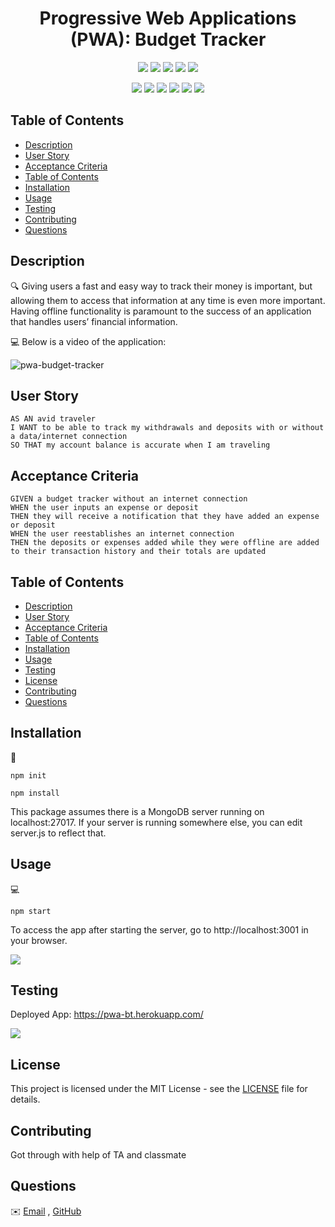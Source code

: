 <h1 align="center"> Progressive Web Applications (PWA): Budget Tracker</h1>
  
<p align="center">
    <img src="https://img.shields.io/github/repo-size/vpham26/NoSQL.Social-Network-API" />
    <img src="https://img.shields.io/github/languages/top/vpham26/NoSQL.Social-Network-API"  />
    <img src="https://img.shields.io/github/issues/vpham26/NoSQL.Social-Network-API" />
    <img src="https://img.shields.io/github/last-commit/vpham26/NoSQL.Social-Network-API" >
    <a href="https://github.com/jpd61"><img src="https://img.shields.io/github/followers/vpham26?style=social" target="_blank" /></a>
</p>
  
<p align="center">
    <img src="https://img.shields.io/badge/javascript-yellow" />
    <img src="https://img.shields.io/badge/express-orange" />
    <img src="https://img.shields.io/badge/MongoDB-blue"  />
    <img src="https://img.shields.io/badge/mongoose-red"  />
    <img src="https://img.shields.io/badge/moment-blue"  />
    <img src="https://img.shields.io/badge/nodemon-green" />
</p>

## Table of Contents
- [Description](#description)
- [User Story](#user-story)
- [Acceptance Criteria](#acceptance-criteria)
- [Table of Contents](#table-of-contents)
- [Installation](#installation)
- [Usage](#usage)
- [Testing](#testing)
- [Contributing](#contributing)
- [Questions](#questions)

## Description

🔍 Giving users a fast and easy way to track their money is important, but allowing them to access that information at any time is even more important. Having offline functionality is paramount to the success of an application that handles users’ financial information.
  
💻 Below is a video of the application:
  
![pwa-budget-tracker](./assets/)

## User Story

```
AS AN avid traveler
I WANT to be able to track my withdrawals and deposits with or without a data/internet connection
SO THAT my account balance is accurate when I am traveling 
```

## Acceptance Criteria

```
GIVEN a budget tracker without an internet connection
WHEN the user inputs an expense or deposit
THEN they will receive a notification that they have added an expense or deposit
WHEN the user reestablishes an internet connection
THEN the deposits or expenses added while they were offline are added to their transaction history and their totals are updated
```
   
## Table of Contents
- [Description](#description)
- [User Story](#user-story)
- [Acceptance Criteria](#acceptance-criteria)
- [Table of Contents](#table-of-contents)
- [Installation](#installation)
- [Usage](#usage)
- [Testing](#testing)
- [License](#license)
- [Contributing](#contributing)
- [Questions](#questions)

## Installation
💾   
  
`npm init`

`npm install`

This package assumes there is a MongoDB server running on localhost:27017. If your server is running somewhere else, you can edit server.js to reflect that.

## Usage
💻   
  
`npm start`

To access the app after starting the server, go to http://localhost:3001 in your browser.

![](assets/)

## Testing

Deployed App: https://pwa-bt.herokuapp.com/

![](assets/)

## License

This project is licensed under the MIT License - see the [LICENSE](LICENSE) file for details.

## Contributing

Got through with help of TA and classmate

## Questions
✉️ [Email](mailto:vulong.pham26@gmail.com) , [GitHub](https://github.com/vpham26)<br />